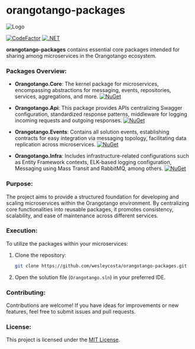 # orangotango-packages
![Logo](https://github.com/wesleycosta/orangotango/raw/main/images/logos/logo_full.png)

[![CodeFactor](https://www.codefactor.io/repository/github/wesleycosta/orangotango-packages/badge)](https://www.codefactor.io/repository/github/wesleycosta/orangotango-packages)
[![.NET](https://github.com/wesleycosta/orangotango-packages/actions/workflows/dotnet.yml/badge.svg)](https://github.com/wesleycosta/orangotango-packages/actions/workflows/dotnet.yml)

**orangotango-packages** contains essential core packages intended for sharing among microservices in the Orangotango ecosystem.

### Packages Overview:

- **Orangotango.Core**: The kernel package for microservices, encompassing abstractions for messaging, events, repositories, services, aggregations, and more. [![NuGet](https://img.shields.io/nuget/v/Orangotango.Core.svg)](https://www.nuget.org/packages/Orangotango.Core)

- **Orangotango.Api**: This package provides APIs centralizing Swagger configuration, standardized response patterns, middleware for logging incoming requests and outgoing responses. [![NuGet](https://img.shields.io/nuget/v/Orangotango.Api.svg)](https://www.nuget.org/packages/Orangotango.Api)

- **Orangotango.Events**: Contains all solution events, establishing contracts for easy integration via messaging topology, facilitating data replication across microservices. [![NuGet](https://img.shields.io/nuget/v/Orangotango.Events.svg)](https://www.nuget.org/packages/Orangotango.Events)

- **Orangotango.Infra**: Includes infrastructure-related configurations such as Entity Framework contexts, ELK-based logging configuration, Messaging using Mass Transit and RabbitMQ, among others. [![NuGet](https://img.shields.io/nuget/v/Orangotango.Infra.svg)](https://www.nuget.org/packages/Orangotango.Infra)

### Purpose:

The project aims to provide a structured foundation for developing and scaling microservices within the Orangotango environment. By centralizing core functionalities into reusable packages, it promotes consistency, scalability, and ease of maintenance across different services.

### Execution:

To utilize the packages within your microservices:

1. Clone the repository:

   ```bash
   git clone https://github.com/wesleycosta/orangotango-packages.git
   ```

2. Open the solution file (`Orangotango.sln`) in your preferred IDE.

### Contributing:

Contributions are welcome! If you have ideas for improvements or new features, feel free to submit issues and pull requests.

### License:

This project is licensed under the [MIT License](LICENSE).
